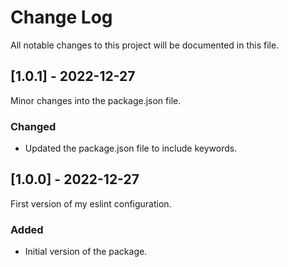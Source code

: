 # Change Log
All notable changes to this project will be documented in this file.

## [1.0.1] - 2022-12-27
Minor changes into the package.json file.

### Changed
- Updated the package.json file to include keywords.

## [1.0.0] - 2022-12-27
First version of my eslint configuration.

### Added
- Initial version of the package.